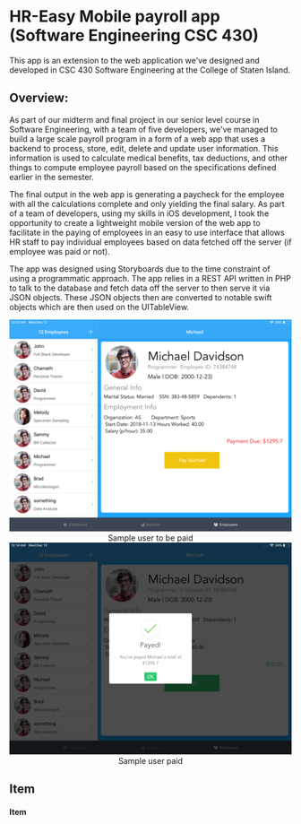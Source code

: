 
# HR-Easy Mobile payroll app  (Software Engineering CSC 430)

This app is an extension to the web application we've designed and developed in CSC 430 Software Engineering at the College of Staten Island.

## Overview:
As part of our midterm and final project in  our senior level course in Software Engineering, with a team of five developers, we've managed to build a 
large scale payroll program in a form of a web app that uses a backend to process, store, edit, delete and update user information.  This information is used
to calculate medical benefits, tax deductions, and other things to compute employee payroll based on the specifications defined earlier in the semester.

The final output in the web app is generating a paycheck for the employee with all the calculations complete and only yielding the final salary.
As part of a team of developers, using my skills in iOS development, I took the opportunity to create a lightweight mobile version of the web app to 
facilitate in the paying of employees in an easy to use interface that allows HR staff to pay individual employees based on data fetched off the server (if employee was paid or not).

The app was designed using Storyboards due to the time constraint of using a  programmatic approach. The app relies in a REST API written in PHP to talk to the database and fetch data off the server to then serve it via JSON objects. These JSON objects then are converted to notable swift objects which are then used on the UITableView.





<div align = "center">
<img src="Screenshots/image1.png" width="650" />
<span>Sample user to be paid</span>
<br/>
<img src="Screenshots/image2.png" width="650" />
<span>Sample user paid</span>
</div>



## Item

#### Item
